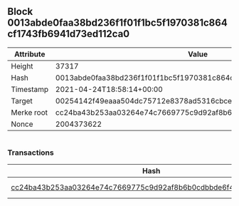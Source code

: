 ## Block 0013abde0faa38bd236f1f01f1bc5f1970381c864cf1743fb6941d73ed112ca0

Attribute | Value
--- | ---
Height | 37317
Hash | 0013abde0faa38bd236f1f01f1bc5f1970381c864cf1743fb6941d73ed112ca0
Timestamp | 2021-04-24T18:58:14+00:00
Target | 00254142f49eaaa504dc75712e8378ad5316cbcead634704b3734b6271167cc4
Merke root | cc24ba43b253aa03264e74c7669775c9d92af8b6b0cdbbde6f4dda760096dcb2
Nonce | 2004373622

```

```

### Transactions

Hash | Amount
--- | ---
[cc24ba43b253aa03264e74c7669775c9d92af8b6b0cdbbde6f4dda760096dcb2](cc24ba43b253aa03264e74c7669775c9d92af8b6b0cdbbde6f4dda760096dcb2.md) | 10.00000000 SKEPTI 
